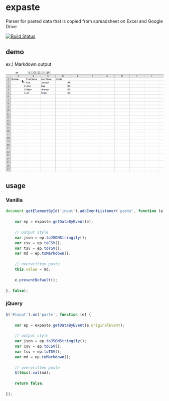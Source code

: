 # expaste
Parser for pasted data that is copied from spreadsheet on Excel and Google Drive

[![Build Status](https://travis-ci.org/YusukeHirao/expaste.svg)](https://travis-ci.org/YusukeHirao/expaste)

## demo

ex.) Markdown output

![demo](demo.gif)

## usage

### Vanilla

```javascript
document.getElementById('input').addEventListener('paste', function (e) {

	var ep = expaste.getDataByEvent(e);

	// output style
	var json = ep.toJSONStringify();
	var csv = ep.toCSV();
	var tsv = ep.toTSV();
	var md = ep.toMarkdown();

	// overwritten paste
	this.value = md;

	e.preventDefault();

}, false);
```

### jQuery

```javascript
$('#input').on('paste', function (e) {

	var ep = expaste.getDataByEvent(e.originalEvent);

	// output style
	var json = ep.toJSONStringify();
	var csv = ep.toCSV();
	var tsv = ep.toTSV();
	var md = ep.toMarkdown();

	// overwritten paste
	$(this).val(md);

	return false;

});
```
